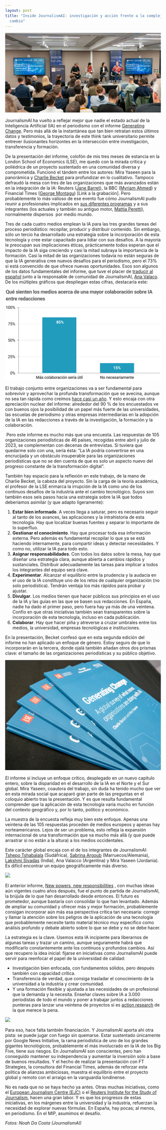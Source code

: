 ```yaml
---
layout: post
title: "Inside JournalismAI: investigación y acción frente a la complejidad del
  cambio"
---
```

![](/images/shots/journalismai-20.09.23-00094.jpg)

JournalismAI ha vuelto a reflejar mejor que nadie el estado actual de la Inteligencia Artificial (IA) en el periodismo con el informe [Generating Change](https://www.journalismai.info/research/2023-generating-change). Pero más allá de la instantánea que tan bien retratan estos últimos datos y testimonios, la trayectoria de este think tank universitario permite entrever ilusionantes horizontes en la intersección entre investigación, transferencia y formación.

De la presentación del informe, colofón de mis tres meses de estancia en la London School of Economics (LSE), me quedo con la mirada crítica y poliédrica de un proyecto sustentado en una comunidad diversa y comprometida. Funcionó el tándem entre los autores: Mira Yaseen para la panorámica y [Charlie Becket](https://twitter.com/CharlieBeckett/) para profundizar en lo cualitativo. Tampoco defraudó la mesa con tres de las organizaciones que más avanzados están en la integración de la IA: Reuters ([Jane Barret](https://twitter.com/NewsEdJane)), la BBC ([Myriam Ahmed](https://twitter.com/myriamahmed1)) y Financial Times ([George Montagu](https://twitter.com/georgemontagu)) \[Link a la grabación]. Pero probablemente lo más valioso de ese evento fue cómo JournalismAI pudo reunir a profesionales implicados en [sus diferentes programas](https://www.journalismai.info/programmes) y a sus integrantes (los actuales y también su antiguo motor, [Mattia Peretti](https://twitter.com/xhgMattia)), normalmente dispersos  por medio mundo.

Tres de cada cuatro medios emplean la IA para las tres grandes tareas del proceso periodístico: recopilar, producir y distribuir contenido. Sin embargo, sólo un tercio ha desarrollado una estrategia sobre la incorporación de esta tecnología y cree estar capacitado para lidiar con sus desafíos. A la mayoría le preocupan sus implicaciones éticas, prácticamente todos esperan que el impacto de la IA siga creciendo y casi la mitad subraya la importancia de la formación. Casi la mitad de las organizaciones todavía no están seguras de que la IA generativa cree nuevos desafíos para el periodismo, pero el 73% si está convencido de que ofrece nuevas oportunidades. Esos son algunos de los datos fundamentales del informe, que tuve el placer de [traducir al español](https://static1.squarespace.com/static/64d60527c01ae7106f2646e9/t/65099995bcb5e0145c90d9a2/1695127958985/Generating+Change+_+The+Journalism+AI+report+_+Spanish.pdf) junto a la responsable de comunidad de JournalismAI, [Ana Valaco](https://twitter.com/AnaValacco/). De los múltiples gráficos que despliegan estas cifras, destacaría este:

![](/images/shots/reportai.png)

El trabajo conjunto entre organizaciones va a ser fundamental para sobrevivir y aprovechar la profunda transformación que se avecina, aunque no sea tan rápida como creímos [hace casi un año](https://mip.umh.es/blog/2023/01/10/mucho-mas-alla-de-chatgpt-80-recursos-basados-en-inteligencia-artificial/). Y esto encaja con otra apreciación nuclear del informe: alrededor del 90 % de los encuestados ve con buenos ojos la posibilidad de un papel más fuerte de las universidades, las escuelas de periodismo y otras empresas intermediarias en la adopción de la IA en las redacciones a través de la investigación, la formación y la colaboración.

 Pero este informe es mucho más que una encuesta. Las respuestas de 105 organizaciones periodísticas de 46 países, recogidas entre abril y julio de 2023, se complementan con decenas de entrevistas. Si tuviera que quedarme solo con una, sería ésta: “La IA podría convertirse en una encrucijada y un obstáculo insuperable para las organizaciones periodísticas que no se den cuenta de que es solo un aspecto nuevo del progreso constante de la transformación digital”.

También hay espacio para la reflexión en este trabajo, de la mano de Charlie Becket, la cabeza del proyecto. Sin la carga de la teoría académica, el profesor de la LSE enmarca la irrupción de la IA como uno de los continuos desafíos de la industria ante el cambio tecnológico. Suyos son también esos seis pasos hacia una estrategia sobre la IA que todos deberíamos asimilar (y que adapto ligeramente): 

1. **Estar bien informado**. A veces llega a saturar, pero es necesario seguir al tanto de los avances, las aplicaciones y la intrahistoria de esta tecnología. Hay que localizar buenas fuentes y separar lo importante de lo superfluo.
2. **Gestionar el conocimiento**. Hay que procesar toda esa información externa. Pero además es fundamental recopilar lo que ya se está haciendo internamente, para compartir ideas y detectar necesidades. Y como no, utilizar la IA para todo esto.
3. **Asignar responsabilidades**. Con todos los datos sobre la mesa, hay que diseñar una estrategia clara, aunque abierta a cambios rápidos y sustanciales. Distribuir adecuadamente las tareas para implicar a todos los integrantes del equipo será clave.
4. **Experimentar**. Alcanzar el equilibrio entre la prudencia y la audacia en el uso de la IA constituye uno de los retos de cualquier organización (no solo periodística). Tendrán ventaja los más rápidos para probar y ajustar.
5. **Divulgar**. Los medios tienen que hacer públicos sus principios en el uso de la IA y las guías en las que se basen sus redacciones. En España, nadie ha dado el primer paso, pero fuera hay ya más de una veintena. Confío en que otras iniciativas también sean transparentes sobre la incorporación de esta tecnología, incluso en cada publicación.
6. **Colaborar**. Hay que hacer piña y atreverse a cruzar umbrales entre los medios, la universidad, empresas tecnológicas e instituciones.

En la presentación, Becket confesó que en esta segunda edición del informe no han aplicado un enfoque de género. Estoy seguro de que lo incorporarán en la tercera, donde ojalá también añadan otros dos prismas clave: el tamaño de las organizaciones periodísticas y su público objetivo.

![](/images/shots/f6jmfabw0aaam07-1-.jpg)

El informe sí incluye un enfoque crítico, desplegado en un nuevo capítulo entero, sobre la disparidad en el desarrollo de la IA en el Norte y el Sur global. Mira Yaseen, coautora del trabajo, sin duda ha tenido mucho que ver en esta mirada social que acaparó gran parte de las preguntas en el coloquio abierto tras la presentación. Y es que resulta fundamental comprender que la aplicación de esta tecnología varía mucho en función del contexto geográfico y, por lo tanto, político y económico.

La muestra de la encuesta refleja muy bien este enfoque. Apenas una veintena de las 105 respuestas proceden de medios europeos y apenas hay norteamericanos. Lejos de ser un problema, esto refleja la expansión internacional de una transformación que va mucho más allá (y que puede arrastrar si no están a la altura) a los medios occidentales.

Este carácter global encaja con el de los integrantes de JournalismAI: [Tshepo Tshabalala](https://twitter.com/TshepototheT) (Sudáfrica), [Sabrina Argoub](https://twitter.com/SabrinaArgoub) (Marruecos/Alemania), [Lakshmi Sivadas](https://twitter.com/LSivadas) (India), Ana Valacco (Argentina) y Mira Yaseen (Jordania). Es difícil encontrar un equipo geográficamente más diverso.

![](/images/shots/journalismai-20.09.23-00191.jpg)

El anterior informe, [New powers, new responsibilities](https://blogs.lse.ac.uk/polis/2019/11/18/new-powers-new-responsibilities/) , con muchas ideas aún vigentes cuatro años después, fue el punto de partida de JournalismAI, la brújula de lo que han desarrollado desde entonces. El futuro es prometedor, aunque bastaría con consolidar lo que han levantado. Además de ampliar su comunidad y ofrecer más y mejor formación, probablemente consigan incorporar aún más esa perspectiva crítica tan necesaria: corregir y llamar la atención sobre los peligros de la aplicación de una tecnología que probablemente necesite tanto material técnico muy específico como análisis profundo y debate abierto sobre lo que se debe y no se debe hacer.

La estrategia es la clave. Usemos esta IA incipiente para liberarnos de algunas tareas y trazar un camino, aunque seguramente habrá que modificarlo constantemente ante los continuos y profundos cambios. Así que recupero la idea inicial: fijarse en iniciativas como JournalismAI puede servir para reenfocar el papel de la universidad de calidad:

* Investigación bien enfocada, con fundamentos sólidos, pero después también con capacidad crítica.
* Transferencia de verdad, que consiga trasladar el conocimiento de la universidad a la industria y crear comunidad. 
* Y una formación flexible y ajustada a las necesidades de un profesional que la demanda y la necesita. Enseñar claves sobre IA a 3.000 periodistas de todo el mundo y poner a trabajar juntos a redacciones punteras para lanzar una veintena de proyectos sí es [action research](https://mip.umh.es/blog/2022/02/02/confluencia-e-innovacion-respuestas-comunes-a-los-grandes-retos-del-periodismo-y-la-investigacion/) de la que merece la pena.

![](/images/shots/journalismai-20.09.23-00090.jpg)

Para eso, hace falta también financiación. Y JournalismAI aporta ahi otra pista: se puede jugar con fuego sin quemarse. Estar sustentado únicamente por Google News Initiative, la rama periodística de uno de los grandes gigantes tecnológicos, probablemente el más involucrado en la IA de los Big Five, tiene sus riesgos. En JournalismAI son conscientes, pero han conseguido mantener su independencia y aumentar la inversión solo a base de buenos resultados. Y el hecho de realizar la presentación con FT Strategies, la consultora del Financial Times, además de reforzar esta política de alianzas ambiciosas, muestra el equilibrio entre el proyecto global y remoto con el arraigo en la vanguardia londinense.

No es nada que no se haya hecho ya antes. Otras muchas iniciativas, como el [European Journalism Centre (EJC)](https://ejc.net/) o el [Reuters Institute for the Study of Journalism](https://reutersinstitute.politics.ox.ac.uk/), hacen una gran labor. Y es que los progresos de estas iniciativas, en los márgenes entre la universidad y la industria, refuerzan la necesidad de explorar nuevas fórmulas. En España, hay pocas; al menos, en periodismo. En el MIP, asumimos el desafío.

*F﻿otos: Noah Da Costa (JournalismAI)*